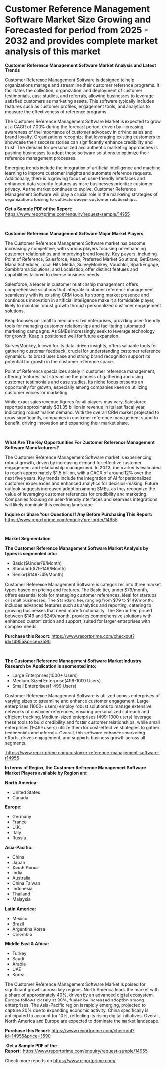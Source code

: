 <p><h1>Customer Reference Management Software Market Size Growing and Forecasted for period from 2025 - 2032 and provides complete market analysis of this market</h1></p><p><strong>Customer Reference Management Software Market Analysis and Latest Trends</strong></p>
<p><p>Customer Reference Management Software is designed to help organizations manage and streamline their customer reference programs. It facilitates the collection, organization, and deployment of customer testimonials, case studies, and referrals, allowing businesses to leverage satisfied customers as marketing assets. This software typically includes features such as customer profiles, engagement tools, and analytics to measure the effectiveness of reference programs.</p><p>The Customer Reference Management Software Market is expected to grow at a CAGR of 7.00% during the forecast period, driven by increasing awareness of the importance of customer advocacy in driving sales and brand loyalty. Organizations recognize that leveraging existing customers to showcase their success stories can significantly enhance credibility and trust. The demand for personalized and authentic marketing approaches is pushing businesses to adopt these software solutions to optimize their reference management processes. </p><p>Emerging trends include the integration of artificial intelligence and machine learning to improve customer insights and automate reference requests. Additionally, there is a growing focus on user-friendly interfaces and enhanced data security features as more businesses prioritize customer privacy. As the market continues to evolve, Customer Reference Management Software will play a crucial role in the marketing strategies of organizations looking to cultivate deeper customer relationships.</p></p>
<p><strong>Get a Sample PDF of the Report:&nbsp;</strong> <a href="https://www.reportprime.com/enquiry/request-sample/14955?utm_campaign=3029&utm_medium=2&utm_source=Github&utm_content=ia&utm_term=20032025&utm_id=customer-reference-management-software">https://www.reportprime.com/enquiry/request-sample/14955</a></p>
<p>&nbsp;</p>
<p><strong>Customer Reference Management Software Major Market Players</strong></p>
<p><p>The Customer Reference Management Software market has become increasingly competitive, with various players focusing on enhancing customer relationships and improving brand loyalty. Key players, including Point of Reference, Salesforce, Keap, Preferred Market Solutions, GetBravo, Mana Scheduler, Local Hits Media, SurveyMonkey, Vouchfor, SparkEngage, Sambhrama Solutions, and Localistico, offer distinct features and capabilities tailored to diverse business needs.</p><p>Salesforce, a leader in customer relationship management, offers comprehensive solutions that integrate customer reference management seamlessly with its existing CRM tools. Its strong market presence and continuous innovation in artificial intelligence make it a formidable player, likely to maintain robust growth through personalized customer engagement solutions.</p><p>Keap focuses on small to medium-sized enterprises, providing user-friendly tools for managing customer relationships and facilitating automated marketing campaigns. As SMBs increasingly seek to leverage technology for growth, Keap is positioned well for future expansion.</p><p>SurveyMonkey, known for its data-driven insights, offers valuable tools for gathering customer feedback, crucial for understanding customer reference dynamics. Its broad user base and strong brand recognition support its potential for growth in the customer reference space.</p><p>Point of Reference specializes solely in customer reference management, offering features that streamline the process of gathering and using customer testimonials and case studies. Its niche focus presents an opportunity for growth, especially among companies keen on utilizing customer voices for marketing.</p><p>While exact sales revenue figures for all players may vary, Salesforce reported approximately $31.35 billion in revenue in its last fiscal year, indicating robust market demand. With the overall CRM market projected to grow significantly, companies in customer reference management stand to benefit, driving innovation and expanding their market share.</p></p>
<p>&nbsp;</p>
<p><strong>What Are The Key Opportunities For Customer Reference Management Software Manufacturers?</strong></p>
<p><p>The Customer Reference Management Software market is experiencing robust growth, driven by increasing demand for effective customer engagement and relationship management. In 2023, the market is estimated to reach approximately $1.5 billion, with a CAGR of around 12% over the next five years. Key trends include the integration of AI for personalized customer experiences and enhanced analytics for decision-making. Future outlook suggests increased adoption among SMEs, as they recognize the value of leveraging customer references for credibility and marketing. Companies focusing on user-friendly interfaces and seamless integrations will likely dominate this evolving landscape.</p></p>
<p><strong>Inquire or Share Your Questions If Any Before Purchasing This Report:</strong> <a href="https://www.reportprime.com/enquiry/pre-order/14955?utm_campaign=3029&utm_medium=2&utm_source=Github&utm_content=ia&utm_term=20032025&utm_id=customer-reference-management-software">https://www.reportprime.com/enquiry/pre-order/14955</a></p>
<p>&nbsp;</p>
<p><strong>Market Segmentation</strong></p>
<p><strong>The Customer Reference Management Software Market Analysis by types is segmented into:</strong></p>
<p><ul><li>Basic($Under79/Month)</li><li>Standard($79-149/Month)</li><li>Senior($149-249/Month）</li></ul></p>
<p><p>Customer Reference Management Software is categorized into three market types based on pricing and features. The Basic tier, under $79/month, offers essential tools for managing customer references, ideal for startups or small businesses. The Standard tier, ranging from $79 to $149/month, includes advanced features such as analytics and reporting, catering to growing businesses that need more functionality. The Senior tier, priced between $149 and $249/month, provides comprehensive solutions with enhanced customization and support, suited for larger enterprises with complex needs.</p></p>
<p><strong>Purchase this Report:&nbsp;</strong><a href="https://www.reportprime.com/checkout?id=14955&price=3590&utm_campaign=3029&utm_medium=2&utm_source=Github&utm_content=ia&utm_term=20032025&utm_id=customer-reference-management-software">https://www.reportprime.com/checkout?id=14955&price=3590</a></p>
<p>&nbsp;</p>
<p><strong>The Customer Reference Management Software Market Industry Research by Application is segmented into:</strong></p>
<p><ul><li>Large Enterprises(1000+ Users)</li><li>Medium-Sized Enterprise(499-1000 Users)</li><li>Small Enterprises(1-499 Users)</li></ul></p>
<p><p>Customer Reference Management Software is utilized across enterprises of varying sizes to streamline and enhance customer engagement. Large enterprises (1000+ users) employ robust solutions to manage extensive networks of customer references, ensuring personalized outreach and efficient tracking. Medium-sized enterprises (499-1000 users) leverage these tools to build credibility and foster customer relationships, while small enterprises (1-499 users) utilize them for cost-effective strategies to gather testimonials and referrals. Overall, this software enhances marketing efforts, drives engagement, and supports business growth across all segments.</p></p>
<p><a href="https://www.reportprime.com/customer-reference-management-software-r14955?utm_campaign=3029&utm_medium=2&utm_source=Github&utm_content=ia&utm_term=20032025&utm_id=customer-reference-management-software">&nbsp;https://www.reportprime.com/customer-reference-management-software-r14955</a></p>
<p><strong>In terms of Region, the Customer Reference Management Software Market Players available by Region are:</strong></p>
<p>
    <p> <strong> North America: </strong>
        <ul>
            <li>United States</li>
            <li>Canada</li>
        </ul>
        </p> 
    <p> <strong> Europe: </strong>
        <ul>
            <li>Germany</li>
            <li>France</li>
            <li>U.K.</li>
            <li>Italy</li>
            <li>Russia</li>
        </ul>
        </p> 
    <p> <strong> Asia-Pacific: </strong>
        <ul>
            <li>China</li>
            <li>Japan</li>
            <li>South Korea</li>
            <li>India</li>
            <li>Australia</li>
            <li>China Taiwan</li>
            <li>Indonesia</li>
            <li>Thailand</li>
            <li>Malaysia</li>
        </ul>
        </p> 
    <p> <strong> Latin America: </strong>
        <ul>
            <li>Mexico</li>
            <li>Brazil</li>
            <li>Argentina Korea</li>
            <li>Colombia</li>
        </ul>
        </p> 
    <p> <strong> Middle East & Africa: </strong>
        <ul>
            <li>Turkey</li>
            <li>Saudi</li>
            <li>Arabia</li>
            <li>UAE</li>
            <li>Korea</li>
        </ul>
    </p>
    </p>
<p><p>The Customer Reference Management Software Market is poised for significant growth across key regions. North America leads the market with a share of approximately 40%, driven by an advanced digital ecosystem. Europe follows closely at 30%, fueled by increased adoption among enterprises. The Asia-Pacific region is rapidly emerging, projected to capture 20% due to expanding economic activity. China specifically is anticipated to account for 10%, reflecting its rising digital initiatives. Overall, North America and Europe are expected to dominate the market landscape.</p></p>
<p><strong>Purchase this Report: </strong><a href="https://www.reportprime.com/checkout?id=14955&price=3590&utm_campaign=3029&utm_medium=2&utm_source=Github&utm_content=ia&utm_term=20032025&utm_id=customer-reference-management-software">https://www.reportprime.com/checkout?id=14955&price=3590</a></p>
<p>&nbsp;<strong>Get a Sample PDF of the Report:&nbsp;&nbsp;</strong><a href="https://www.reportprime.com/enquiry/request-sample/14955?utm_campaign=3029&utm_medium=2&utm_source=Github&utm_content=ia&utm_term=20032025&utm_id=customer-reference-management-software">https://www.reportprime.com/enquiry/request-sample/14955</a></p>
<p><strong></strong></p>
<p>Check more reports on <a href="https://www.reportprime.com/?utm_campaign=3029&utm_medium=2&utm_source=Github&utm_content=ia&utm_term=20032025&utm_id=customer-reference-management-software">https://www.reportprime.com/</a></p>